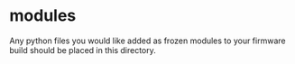 # modules

Any python files you would like added as frozen modules to your firmware build should
be placed in this directory.